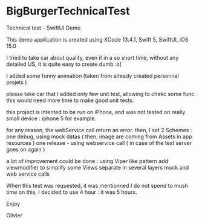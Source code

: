 # BigBurgerTechnicalTest
Technical test - SwiftUI Demo

This demo application is created using XCode 13.4.1, Swift 5, SwiftUI, iOS 15.0

I tried to take car about quality, even if in a so short time, without any detailed US, 
it is quite easy to create dumb :o(

I added some funny animation (taken from already created personnal projets )

please take car that I added only few unit test, allowing to chekc some func.
this would need more time to make good unit tests.

this project is intented to be run on iPhone, and was not tested on really small device : iphone 5 for example.

for any reason, the webService call return an error.
then, I set 2 Schemes : 
one debug, using mock datas ( then, image are coming from Assets in app resources )
one release - using webservice call ( in case of the test server goes on again )

a lot of improvement could be done :
using Viper like pattern
add viewmodifier to simplify some Views
separate in several layers mock and web service calls

When this test was requested, it was mentionned I do not spend to mush time on this, 
I decided to use 4 hour : it was 5 hours.

Enjoy

Olivier
